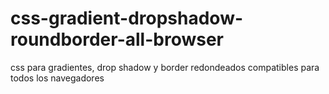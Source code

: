 # css-gradient-dropshadow-roundborder-all-browser
css para gradientes, drop shadow y border redondeados compatibles para todos los navegadores
